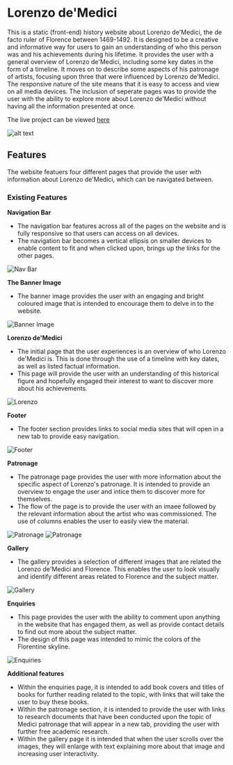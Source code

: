 # Lorenzo de'Medici

This is a static (front-end) history website about Lorenzo de'Medici, the de facto ruler of Florence between 1469-1492. It is designed to be a creative and informative way for users to gain an understanding of who this person was and his achievements during his lifetime. It provides the user with a general overview of Lorenzo de'Medici, including some key dates in the form of a timeline. It moves on to describe some aspects of his patronage of artists, focusing upon three that were influenced by Lorenzo de'Medici. The responsive nature of the site means that it is easy to access and view on all media devices. The inclusion of seperate pages was to provide the user with the ability to explore more about Lorenzo de'Medici without having all the information presented at once.

The live project can be viewed [here](https://omara87.github.io/first-portfolio-project/)

![alt text](https://github.com/Omara87/first-portfolio-project/blob/main/assets/images/website-mockup.png)

## Features

The website featuers four different pages that provide the user with information about Lorenzo de'Medici, which can be navigated between.

### Existing Features

__Navigation Bar__

- The navigation bar features across all of the pages on the website and is fully responsive so that users can access on all devices.
- The navigation bar becomes a vertical ellipsis on smaller devices to enable content to fit and when clicked upon, brings up the links for the other pages.

![Nav Bar](https://github.com/Omara87/first-portfolio-project/blob/main/assets/images/navigation-bar.png)

__The Banner Image__

- The banner image provides the user with an engaging and bright coloured image that is intended to encourage them to delve in to the website.

![Banner Image](https://github.com/Omara87/first-portfolio-project/blob/main/assets/images/Medici_Chapel.jpg)

__Lorenzo de'Medici__

- The initial page that the user experiences is an overview of who Lorenzo de'Medici is. This is done through the use of a timeline with key dates, as well as listed factual information.
- This page will provide the user with an understanding of this historical figure and hopefully engaged their interest to want to discover more about his achievements.

![Lorenzo](https://github.com/Omara87/first-portfolio-project/blob/main/assets/images/overview-page.png)

__Footer__

- The footer section provides links to social media sites that will open in a new tab to provide easy navigation.

![Footer](https://github.com/Omara87/first-portfolio-project/blob/main/assets/images/footer.png)

__Patronage__

- The patronage page provides the user with more information about the specific aspect of Lorenzo's patronage. It is intended to provide an overview to engage the user and intice them to discover more for themselves.
- The flow of the page is to provide the user with an imaee followed by the relevant information about the artist who was commissioned. The use of columns enables the user to easily view the material.

![Patronage](https://github.com/Omara87/first-portfolio-project/blob/main/assets/images/patronage-page.png)
![Patronage](https://github.com/Omara87/first-portfolio-project/blob/main/assets/images/patronage-column.png)

__Gallery__

- The gallery provides a selection of different images that are related the Lorenzo de'Medici and Florence. This enables the user to look visually and identify different areas related to Florence and the subject matter.

![Gallery](https://github.com/Omara87/first-portfolio-project/blob/main/assets/images/gallery.png)

__Enquiries__

- This page provides the user with the ability to comment upon anything in the website that has engaged them, as well as provide contact details to find out more about the subject matter.
- The design of this page was intended to mimic the colors of the Florentine skyline.

![Enquiries](https://github.com/Omara87/first-portfolio-project/blob/main/assets/images/enquiries-page.png)

__Additional features__

- Within the enquiries page, it is intended to add book covers and titles of books for further reading related to the topic, with links that will take the user to buy these books. 
- Within the patronage section, it is intended to provide the user with links to research documents that have been conducted upon the topic of Medici patronage that will appear in a new tab, providing the user with further free academic research.
- Within the gallery page it is intended that when the user scrolls over the images, they will enlarge with text explaining more about that image and increasing user interactivity.